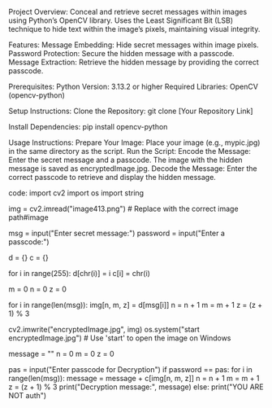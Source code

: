 Project Overview:
Conceal and retrieve secret messages within images using Python’s OpenCV library.
Uses the Least Significant Bit (LSB) technique to hide text within the image’s pixels, maintaining visual integrity.

Features:
Message Embedding: Hide secret messages within image pixels.
Password Protection: Secure the hidden message with a passcode.
Message Extraction: Retrieve the hidden message by providing the correct passcode.

Prerequisites:
Python Version: 3.13.2 or higher
Required Libraries:
OpenCV (opencv-python)

Setup Instructions:
Clone the Repository:
git clone [Your Repository Link]

Install Dependencies:
pip install opencv-python 

Usage Instructions:
Prepare Your Image:
Place your image (e.g., mypic.jpg) in the same directory as the script.
Run the Script:
Encode the Message:
Enter the secret message and a passcode.
The image with the hidden message is saved as encryptedImage.jpg.
Decode the Message:
Enter the correct passcode to retrieve and display the hidden message.


code:
import cv2
import os
import string

img = cv2.imread("image413.png") # Replace with the correct image path#image

msg = input("Enter secret message:")
password = input("Enter a passcode:")

d = {}
c = {}

for i in range(255):
    d[chr(i)] = i
    c[i] = chr(i)

m = 0
n = 0
z = 0

for i in range(len(msg)):
    img[n, m, z] = d[msg[i]]
    n = n + 1
    m = m + 1
    z = (z + 1) % 3

cv2.imwrite("encryptedImage.jpg", img)
os.system("start encryptedImage.jpg")  # Use 'start' to open the image on Windows

message = ""
n = 0
m = 0
z = 0

pas = input("Enter passcode for Decryption")
if password == pas:
    for i in range(len(msg)):
        message = message + c[img[n, m, z]]
        n = n + 1
        m = m + 1
        z = (z + 1) % 3
    print("Decryption message:", message)
else:
    print("YOU ARE NOT auth")

